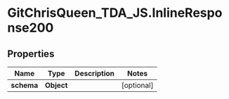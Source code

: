 # GitChrisQueen_TDA_JS.InlineResponse200

## Properties
Name | Type | Description | Notes
------------ | ------------- | ------------- | -------------
**schema** | **Object** |  | [optional] 


